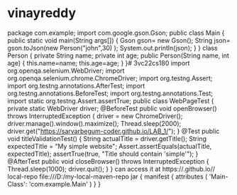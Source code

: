 # vinayreddy
package com.example;
import com.google.gson.Gson;
public class Main
{
 public static void main(String args[])
 {
 Gson gson= new Gson();
 String json= gson.toJson(new Person("john",30) );
 System.out.println(json);
 }
}
class Person
{
 private String name;
 private int age;
 public Person(String name, int age)
 {
 this.name=name;
 this.age=age;
 }
}# 3vc22cs180
import org.openqa.selenium.WebDriver;
import org.openqa.selenium.chrome.ChromeDriver;
import org.testng.Assert;
import org.testng.annotations.AfterTest;
import org.testng.annotations.BeforeTest;
import org.testng.annotations.Test;
import static org.testng.Assert.assertTrue;
public class WebPageTest
{
 private static WebDriver driver;
 @BeforeTest
 public void openBrowser() throws InterruptedException
 {
 driver = new ChromeDriver();
 driver.manage().window().maximize();
 Thread.sleep(2000);
 driver.get("https://sarvarbegum-coder.github.io/LAB_1/");
 }
 @Test
 public void titleValidationTest()
 {
 String actualTitle = driver.getTitle();
 String expectedTitle = "My simple website";
 Assert.assertEquals(actualTitle, expectedTitle);
 assertTrue(true, "Title should contain 'simple'");
 }
 @AfterTest
 public void closeBrowser() throws InterruptedException
 {
 Thread.sleep(1000);
 driver.quit();
 }
}
can access it at
 https://<your-github-username>.github.io/<your-repository-name>/ 
 <distributionManagement>
 <repository>
 <id>local-repo</id>
 <url>file:///D:/my-local-maven-repo</url>
 </repository>
</distributionManagement> 
jar
{
 manifest
 {
 attributes
 (
 'Main-Class': 'com.example.Main'
 )
 }
}
